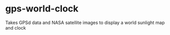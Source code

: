 # gps-world-clock
Takes GPSd data and NASA satellite images to display a world sunlight map and clock
